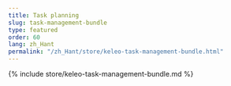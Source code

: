```yaml
---
title: Task planning
slug: task-management-bundle
type: featured
order: 60
lang: zh_Hant
permalink: "/zh_Hant/store/keleo-task-management-bundle.html"
---
```


{% include store/keleo-task-management-bundle.md %}
